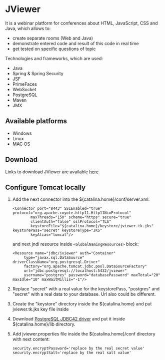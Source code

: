 JViewer
=======

It is a webinar platform for conferences about HTML, JavaScript, CSS and Java, which allows to:
- create separate rooms (Web and Java)
- demonstrate entered code and result of this code in real time
- get tested on specific questions of topic

Technologies and frameworks, which are used:
- Java
- Spring & Spring Security
- JSF
- PrimeFaces
- WebSocket
- PostgreSQL
- Maven
- JMX

## Available platforms
- Windows
- Linux
- MAC OS

## Download
Links to download JViewer are available <a href="http://jviewer.tk:8080/download.xhtml" target="_blank">here</a>

## Configure Tomcat locally
1. Add the next connector into the ${catalina.home}/conf/server.xml:

    ```
    <Connector port="8443" SSLEnabled="true" protocol="org.apache.coyote.http11.Http11NioProtocol"
            maxThreads="150" scheme="https" secure="true"
            clientAuth="false" sslProtocol="TLS"
            keystoreFile="${catalina.home}/keystore/jviewer.tk.jks" keystorePass="secret" keystoreType="JKS"
            keyAlias="tomcat"/>
    ```
    and next jndi resource inside ```<GlobalNamingResources>``` block:
    
     ```
    <Resource name="jdbc/jviewer" auth="Container"
          type="javax.sql.DataSource" driverClassName="org.postgresql.Driver"
		  factory="org.apache.tomcat.jdbc.pool.DataSourceFactory"
          url="jdbc:postgresql://localhost:5432/jviewer"
          username="postgres" password="databasePassword" maxTotal="20" maxIdle="10" maxWaitMillis="-1"/>
    ```
2. Replace "secret" with a real value for the keystorePass, "postgres" and "secret" with a real data to your database. Url also could be different.
3. Create the "keystore" directory inside the ${catalina.home} and put jviewer.tk.jks key file inside
4. Download <a href="https://jdbc.postgresql.org/download.html" target="_blank">PostgreSQL JDBC42 driver</a> and put it inside ${catalina.home}/lib directory. 
5. Add jviewer.properties file inside the ${catalina.home}/conf directory with next content:
     ```
     security.encryptPassword='replace by the real secret value'
     security.encryptSalt='replace by the real salt value'
     ```
